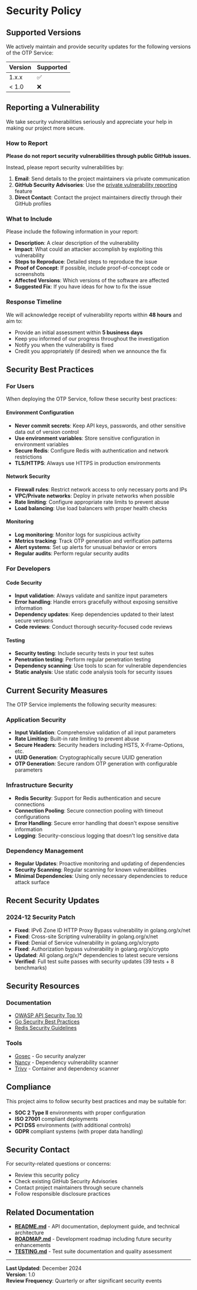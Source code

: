 # Security Policy

## Supported Versions

We actively maintain and provide security updates for the following versions of the OTP Service:

| Version | Supported          |
| ------- | ------------------ |
| 1.x.x   | :white_check_mark: |
| < 1.0   | :x:                |

## Reporting a Vulnerability

We take security vulnerabilities seriously and appreciate your help in making our project more secure.

### How to Report

**Please do not report security vulnerabilities through public GitHub issues.**

Instead, please report security vulnerabilities by:

1. **Email**: Send details to the project maintainers via private communication
2. **GitHub Security Advisories**: Use the [private vulnerability reporting](https://github.com/mdastpak/otp-service/security/advisories) feature
3. **Direct Contact**: Contact the project maintainers directly through their GitHub profiles

### What to Include

Please include the following information in your report:

- **Description**: A clear description of the vulnerability
- **Impact**: What could an attacker accomplish by exploiting this vulnerability
- **Steps to Reproduce**: Detailed steps to reproduce the issue
- **Proof of Concept**: If possible, include proof-of-concept code or screenshots
- **Affected Versions**: Which versions of the software are affected
- **Suggested Fix**: If you have ideas for how to fix the issue

### Response Timeline

We will acknowledge receipt of vulnerability reports within **48 hours** and aim to:

- Provide an initial assessment within **5 business days**
- Keep you informed of our progress throughout the investigation
- Notify you when the vulnerability is fixed
- Credit you appropriately (if desired) when we announce the fix

## Security Best Practices

### For Users

When deploying the OTP Service, follow these security best practices:

#### Environment Configuration

- **Never commit secrets**: Keep API keys, passwords, and other sensitive data out of version control
- **Use environment variables**: Store sensitive configuration in environment variables
- **Secure Redis**: Configure Redis with authentication and network restrictions
- **TLS/HTTPS**: Always use HTTPS in production environments

#### Network Security

- **Firewall rules**: Restrict network access to only necessary ports and IPs
- **VPC/Private networks**: Deploy in private networks when possible
- **Rate limiting**: Configure appropriate rate limits to prevent abuse
- **Load balancing**: Use load balancers with proper health checks

#### Monitoring

- **Log monitoring**: Monitor logs for suspicious activity
- **Metrics tracking**: Track OTP generation and verification patterns
- **Alert systems**: Set up alerts for unusual behavior or errors
- **Regular audits**: Perform regular security audits

### For Developers

#### Code Security

- **Input validation**: Always validate and sanitize input parameters
- **Error handling**: Handle errors gracefully without exposing sensitive information
- **Dependency updates**: Keep dependencies updated to their latest secure versions
- **Code reviews**: Conduct thorough security-focused code reviews

#### Testing

- **Security testing**: Include security tests in your test suites
- **Penetration testing**: Perform regular penetration testing
- **Dependency scanning**: Use tools to scan for vulnerable dependencies
- **Static analysis**: Use static code analysis tools for security issues

## Current Security Measures

The OTP Service implements the following security measures:

### Application Security

- **Input Validation**: Comprehensive validation of all input parameters
- **Rate Limiting**: Built-in rate limiting to prevent abuse
- **Secure Headers**: Security headers including HSTS, X-Frame-Options, etc.
- **UUID Generation**: Cryptographically secure UUID generation
- **OTP Generation**: Secure random OTP generation with configurable parameters

### Infrastructure Security

- **Redis Security**: Support for Redis authentication and secure connections
- **Connection Pooling**: Secure connection pooling with timeout configurations
- **Error Handling**: Secure error handling that doesn't expose sensitive information
- **Logging**: Security-conscious logging that doesn't log sensitive data

### Dependency Management

- **Regular Updates**: Proactive monitoring and updating of dependencies
- **Security Scanning**: Regular scanning for known vulnerabilities
- **Minimal Dependencies**: Using only necessary dependencies to reduce attack surface

## Recent Security Updates

### 2024-12 Security Patch

- **Fixed**: IPv6 Zone ID HTTP Proxy Bypass vulnerability in golang.org/x/net
- **Fixed**: Cross-site Scripting vulnerability in golang.org/x/net  
- **Fixed**: Denial of Service vulnerability in golang.org/x/crypto
- **Fixed**: Authorization bypass vulnerability in golang.org/x/crypto
- **Updated**: All golang.org/x/* dependencies to latest secure versions
- **Verified**: Full test suite passes with security updates (39 tests + 8 benchmarks)

## Security Resources

### Documentation

- [OWASP API Security Top 10](https://owasp.org/www-project-api-security/)
- [Go Security Best Practices](https://github.com/OWASP/Go-SCP)
- [Redis Security Guidelines](https://redis.io/docs/management/security/)

### Tools

- [Gosec](https://github.com/securecodewarrior/gosec) - Go security analyzer
- [Nancy](https://github.com/sonatypecommunity/nancy) - Dependency vulnerability scanner
- [Trivy](https://github.com/aquasecurity/trivy) - Container and dependency scanner

## Compliance

This project aims to follow security best practices and may be suitable for:

- **SOC 2 Type II** environments with proper configuration
- **ISO 27001** compliant deployments
- **PCI DSS** environments (with additional controls)
- **GDPR** compliant systems (with proper data handling)

## Security Contact

For security-related questions or concerns:

- Review this security policy
- Check existing GitHub Security Advisories
- Contact project maintainers through secure channels
- Follow responsible disclosure practices

## Related Documentation

- **[README.md](README.md)** - API documentation, deployment guide, and technical architecture
- **[ROADMAP.md](ROADMAP.md)** - Development roadmap including future security enhancements
- **[TESTING.md](TESTING.md)** - Test suite documentation and quality assessment

---

**Last Updated**: December 2024  
**Version**: 1.0  
**Review Frequency**: Quarterly or after significant security events
